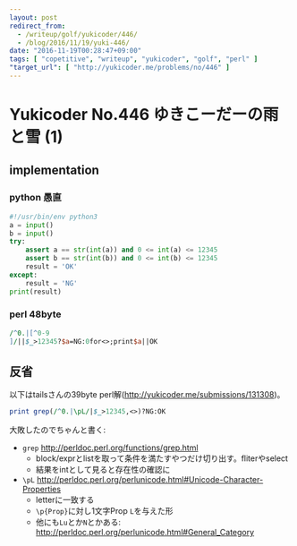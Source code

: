 ```yaml
---
layout: post
redirect_from:
  - /writeup/golf/yukicoder/446/
  - /blog/2016/11/19/yuki-446/
date: "2016-11-19T00:28:47+09:00"
tags: [ "copetitive", "writeup", "yukicoder", "golf", "perl" ]
"target_url": [ "http://yukicoder.me/problems/no/446" ]
---
```


# Yukicoder No.446 ゆきこーだーの雨と雪 (1)

## implementation

### python 愚直

``` python
#!/usr/bin/env python3
a = input()
b = input()
try:
    assert a == str(int(a)) and 0 <= int(a) <= 12345
    assert b == str(int(b)) and 0 <= int(b) <= 12345
    result = 'OK'
except:
    result = 'NG'
print(result)
```

### perl $48$byte

``` perl
/^0.|[^0-9
]/||$_>12345?$a=NG:0for<>;print$a||OK
```

## 反省

以下はtailsさんの$39$byte perl解(<http://yukicoder.me/submissions/131308>)。

``` perl
print grep(/^0.|\pL/|$_>12345,<>)?NG:OK
```

大敗したのでちゃんと書く:

-   `grep` <http://perldoc.perl.org/functions/grep.html>
    -   block/exprとlistを取って条件を満たすやつだけ切り出す。fliterやselect
    -   結果をintとして見ると存在性の確認に
-   `\pL` <http://perldoc.perl.org/perlunicode.html#Unicode-Character-Properties>
    -   letterに一致する
    -   `\p{Prop}`に対し$1$文字Prop `L`を与えた形
    -   他にも`Lu`とか`N`とかある: <http://perldoc.perl.org/perlunicode.html#General_Category>
